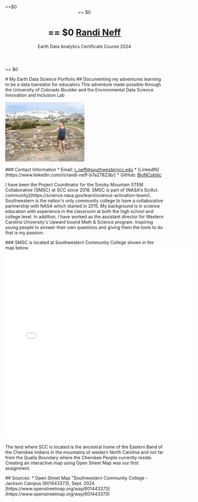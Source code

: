 <head>
<title>Randi Neff | Earth Data Analytics Certificate Course 2024</title>
  </head>
<body>
<div class="wrapper"> ==$0
  <header> == $0
    <h1> == $0
      <a href="https://github.com/BioNCphilic">Randi Neff</a>
      </h1>
    <p>Earth Data Analytics Certificate Course 2024</p>
  </header>
<section> == $0
<p># My Earth Data Science Portfolio
## Documenting my adventures learning to be a data translator for educators
This adventure made possible through the University of Colorado Boulder
and the Environmental Data Science Innovation and Inclusion Lab 
</p>
<p><img src="/img/003-WYsm.jpg" alt="Snow on mountains in Wyoming in July" width="50%"/>
</p>
    
<p>
    ### Contact Information
* Email: <a href="mailto:r_neff@southwesterncc.edu">r_neff@southwesterncc.edu</a>
* [LinkedIN](https://www.linkedin.com/in/randi-neff-b7a27823b/)
* GitHub: <a href="https://github.com/BioNCphilic">BioNCphilic</a>
</p>
<p>I have been the Project Coordinator for the Smoky Mountain STEM Collaborative {SMSC} at SCC since 2018. SMSC is part of 
[NASA's SciAct community](https://science.nasa.gov/learn/science-activation-team/). Southwestern is the nation's only 
community college to have a collaborative partnership with NASA which started in 2015. My background is in science education
with experience in the classroom at both the high school and college level. In addition, I have worked as the assistant director
for Western Carolina University's Upward bound Math & Science program. Inspiring young people to answer their own questions and giving
them the tools to do that is my passion.</p>

<p>### SMSC is located at Southwestern Community College shown in the map below.
<embed type="text/html" src="img/uttc.html" width="600" height="600">
</p>

<p>The land where SCC is located is the ancestral home of the Eastern Band of the Cherokee Indians in the mountains of western North Carolina and 
not far from the Qualla Boundary where the Cherokee People currently reside. Creating an interactive map using Open Street Map was our first assignment.</p>

<p>## Sources:
* Open Street Map "Southwestern Community College - Jackson Campus (601443373), Sept. 2024 [https://www.openstreetmap.org/way/601443373](https://www.openstreetmap.org/way/601443373)</p>
</section>
</body>
